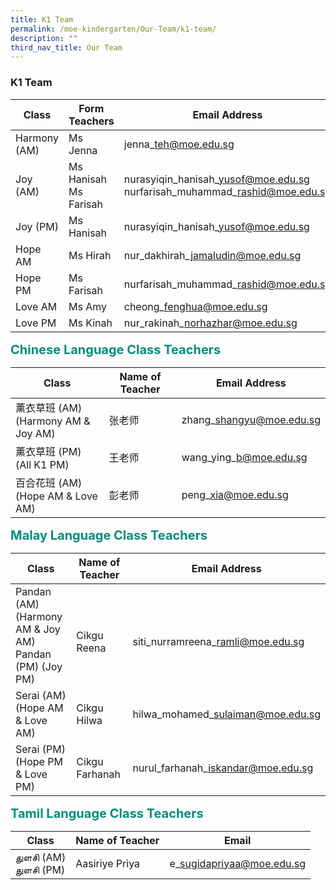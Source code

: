 ```yaml
---
title: K1 Team
permalink: /moe-kindergarten/Our-Team/k1-team/
description: ""
third_nav_title: Our Team
---
```

### **K1 Team**

| Class | Form Teachers | Email Address
| -------- | -------- | -------- |
| Harmony (AM) | Ms Jenna | jenna\_teh@moe.edu.sg |
| Joy (AM) | Ms Hanisah<br>Ms Farisah |nurasyiqin\_hanisah\_yusof@moe.edu.sg<br>nurfarisah\_muhammad\_rashid@moe.edu.sg |
| Joy (PM) | Ms Hanisah | nurasyiqin\_hanisah\_yusof@moe.edu.sg |
| Hope AM | Ms Hirah | nur\_dakhirah\_jamaludin@moe.edu.sg |
| Hope PM | Ms Farisah | nurfarisah\_muhammad\_rashid@moe.edu.sg |
| Love AM | Ms Amy | cheong\_fenghua@moe.edu.sg |
| Love PM | Ms Kinah | nur\_rakinah\_norhazhar@moe.edu.sg |

<b style="color:#038C7F;font-size:20px">Chinese Language Class Teachers</b><br>

| Class | Name of Teacher | Email Address |
| -------- | -------- | -------- |
| 薰衣草班 (AM)<br>(Harmony AM & Joy AM) | 张老师 | zhang\_shangyu@moe.edu.sg |
| 薰衣草班 (PM)<br>(All K1 PM) | 王老师 | wang\_ying\_b@moe.edu.sg |
| 百合花班 (AM)<br>(Hope AM & Love AM) | 彭老师 | peng\_xia@moe.edu.sg |

<b style="color:#038C7F;font-size:20px">Malay Language Class Teachers</b><br>

| Class | Name of Teacher | Email Address |
| -------- | -------- | -------- |
| Pandan (AM)<br>(Harmony AM & Joy AM)<br>Pandan (PM) (Joy PM)| <br>Cikgu Reena | <br>siti\_nurramreena\_ramli@moe.edu.sg |
| Serai (AM) <br>(Hope AM & Love AM) | Cikgu Hilwa | hilwa\_mohamed\_sulaiman@moe.edu.sg |
| Serai (PM)<br>(Hope PM & Love PM)| Cikgu Farhanah | nurul\_farhanah\_iskandar@moe.edu.sg |

<b style="color:#038C7F;font-size:20px">Tamil Language Class Teachers</b><br>

Class | Name of Teacher | Email |
| -------- | -------- | -------- |
துளசி (AM)<br>துளசி (PM)| Aasiriye Priya | e\_sugidapriyaa@moe.edu.sg     |
